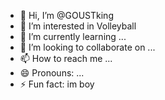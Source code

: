 - 👋 Hi, I’m @GOUSTking
- 👀 I’m interested in Volleyball
- 🌱 I’m currently learning ...
- 💞️ I’m looking to collaborate on ...
- 📫 How to reach me ...
- 😄 Pronouns: ...
- ⚡ Fun fact: im boy

<!---
GOUSTking/GOUSTking is a ✨ special ✨ repository because its `README.md` (this file) appears on your GitHub profile.
You can click the Preview link to take a look at your changes.
--->
